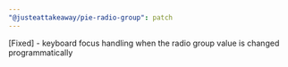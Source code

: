 ```yaml
---
"@justeattakeaway/pie-radio-group": patch
---
```


[Fixed] - keyboard focus handling when the radio group value is changed programmatically
